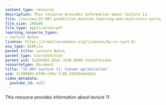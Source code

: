 ```yaml
---
content_type: resource
description: This resource provides information about lecture 11.
file: /courses/15-097-prediction-machine-learning-and-statistics-spring-2012/3c580801bf99c95efc0559294eb9d2e2_MIT15_097S12_lec11.pdf
file_size: 294449
file_type: application/pdf
learning_resource_types:
- Lecture Notes
license: https://creativecommons.org/licenses/by-nc-sa/4.0/
ocw_type: OCWFile
parent_title: Lecture Notes
parent_type: CourseSection
parent_uid: 5143e461-83a2-7e30-b040-7e1cb73ce3ae
resourcetype: Document
title: '15.097 Lecture 11: Convex optimization'
uid: 3c580801-bf99-c95e-fc05-59294eb9d2e2
video_metadata:
  youtube_id: null
---
```

This resource provides information about lecture 11.